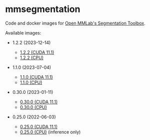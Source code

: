 # mmsegmentation
Code and docker images for [Open MMLab's Segmentation Toolbox](https://github.com/open-mmlab/mmsegmentation/).

Available images:

* 1.2.2 (2023-12-14)

  * [1.2.2 (CUDA 11.1)](1.2.2_cuda11.1)
  * [1.2.2 (CPU)](1.2.2_cpu)

* 1.1.0 (2023-07-04)

  * [1.1.0 (CUDA 11.1)](1.1.0_cuda11.1)
  * [1.1.0 (CPU)](1.1.0_cpu)

* 0.30.0 (2023-01-11)

  * [0.30.0 (CUDA 11.1)](0.30.0_cuda11.1)
  * [0.30.0 (CPU)](0.30.0_cpu)

* 0.25.0 (2022-06-03)

  * [0.25.0 (CUDA 11.1)](0.25.0_cuda11.1)
  * [0.25.0 (CPU)](0.25.0_cpu) (inference only)

